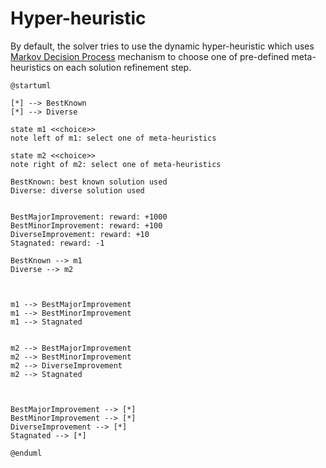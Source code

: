 # Hyper-heuristic

By default, the solver tries to use the dynamic hyper-heuristic which uses [Markov Decision Process](https://en.wikipedia.org/wiki/Markov_decision_process)
mechanism to choose one of pre-defined meta-heuristics on each solution refinement step.


```plantuml
@startuml

[*] --> BestKnown
[*] --> Diverse

state m1 <<choice>>
note left of m1: select one of meta-heuristics

state m2 <<choice>>
note right of m2: select one of meta-heuristics

BestKnown: best known solution used
Diverse: diverse solution used


BestMajorImprovement: reward: +1000
BestMinorImprovement: reward: +100
DiverseImprovement: reward: +10
Stagnated: reward: -1

BestKnown --> m1
Diverse --> m2



m1 --> BestMajorImprovement
m1 --> BestMinorImprovement
m1 --> Stagnated


m2 --> BestMajorImprovement
m2 --> BestMinorImprovement
m2 --> DiverseImprovement
m2 --> Stagnated



BestMajorImprovement --> [*]
BestMinorImprovement --> [*]
DiverseImprovement --> [*]
Stagnated --> [*]

@enduml
```
